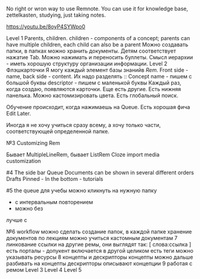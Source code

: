 No right or wron way to use Remnote. You can use it for knowledge base, zettelkasten, studying, just taking notes.

https://youtu.be/8oyP4SYWpo0

Level 1
Parents, children.
children - components of a concept; parents can have multiple children, each child can also be a parent
Можно создавать папки, в папках можно хранить документы.
Детям соответствует нажатие Tab.
Можно нажимать и переносить буллеты.
Смысл иерархии - иметь хорошую структуру организации информации.
Level 2
Флэшкарточки
Я могу каждый элемент базы знанийв *Rem*. Front side - name, back side - content. Их надо разделять ::
Concept name - пишем с большой буквы
descriptor - пишем с маленькой буквы
Каждый раз, когда создаю, появляются карточки.
Еще есть другие. 
Есть нижняя панелька. Можно кастомизировать цвета. Есть глобальный поиск.

Обучение происходит, когда нажимаешь на Queue. Есть хорошая фича Edit Later.

Иногда я не хочу учиться сразу всему, а хочу только части, соответствующей определенной папке.

№3 Customizing Rem

Бывает MultipleLineRem, бывает ListRem
Cloze
import media
customization

#4 The side bar
Queue
Documents can be shown in several different orders
Drafts
Pinned
	- 
In the bottom - tutorials

#5 the queue
для учебы можно кликнуть на нужную папку
- с интервальным повторением
- можно без

лучше с

№6 workflow
можно сделать создание папок, в каждой папке хранение документов по лекциям
можно учиться кастомным документам
7 линкование 
ссылки на другие ремы, они выглядят так: [ слова:ссылка ]
есть порталы - допукент включается в другой целиком
есть теги
можно указывать ресурсы
8 концепты и дескрипторы
концепты можно дальше разбивать на концепты
дескрипторы описывают концепции
9 работая с ремом
Level 3
Level 4
Level 5